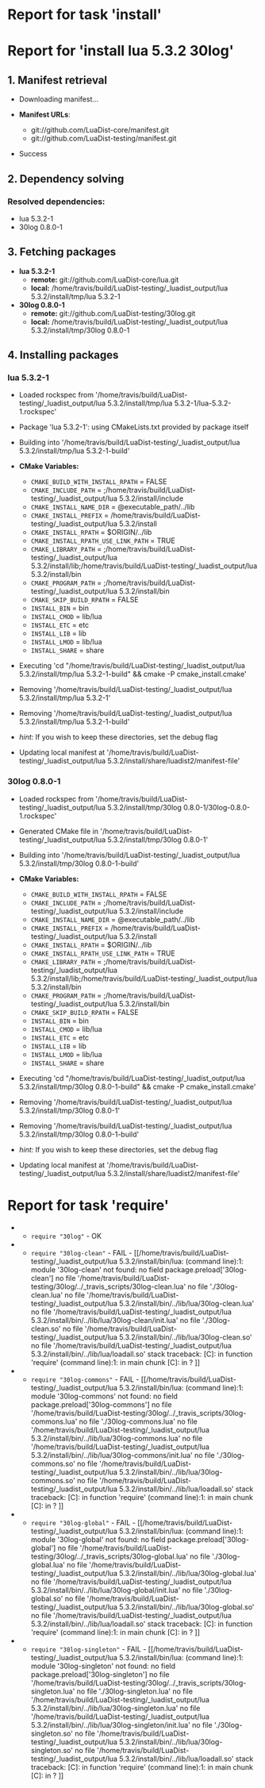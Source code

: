 # Report for task 'install'

# Report for 'install lua 5.3.2 30log'


## 1. Manifest retrieval

- Downloading manifest...

- **Manifest URLs**:
    - git://github.com/LuaDist-core/manifest.git
    - git://github.com/LuaDist-testing/manifest.git
- Success

## 2. Dependency solving


### Resolved dependencies:
- lua 5.3.2-1
- 30log 0.8.0-1

## 3. Fetching packages

- **lua 5.3.2-1**
    - **remote:** git://github.com/LuaDist-core/lua.git
    - **local:** /home/travis/build/LuaDist-testing/_luadist_output/lua 5.3.2/install/tmp/lua 5.3.2-1
- **30log 0.8.0-1**
    - **remote:** git://github.com/LuaDist-testing/30log.git
    - **local:** /home/travis/build/LuaDist-testing/_luadist_output/lua 5.3.2/install/tmp/30log 0.8.0-1

## 4. Installing packages


### lua 5.3.2-1
- Loaded rockspec from '/home/travis/build/LuaDist-testing/_luadist_output/lua 5.3.2/install/tmp/lua 5.3.2-1/lua-5.3.2-1.rockspec'
- Package 'lua 5.3.2-1': using CMakeLists.txt provided by package itself
- Building into '/home/travis/build/LuaDist-testing/_luadist_output/lua 5.3.2/install/tmp/lua 5.3.2-1-build'
- **CMake Variables:**
    - `CMAKE_BUILD_WITH_INSTALL_RPATH` = FALSE
    - `CMAKE_INCLUDE_PATH` = ;/home/travis/build/LuaDist-testing/_luadist_output/lua 5.3.2/install/include
    - `CMAKE_INSTALL_NAME_DIR` = @executable_path/../lib
    - `CMAKE_INSTALL_PREFIX` = /home/travis/build/LuaDist-testing/_luadist_output/lua 5.3.2/install
    - `CMAKE_INSTALL_RPATH` = $ORIGIN/../lib
    - `CMAKE_INSTALL_RPATH_USE_LINK_PATH` = TRUE
    - `CMAKE_LIBRARY_PATH` = ;/home/travis/build/LuaDist-testing/_luadist_output/lua 5.3.2/install/lib;/home/travis/build/LuaDist-testing/_luadist_output/lua 5.3.2/install/bin
    - `CMAKE_PROGRAM_PATH` = ;/home/travis/build/LuaDist-testing/_luadist_output/lua 5.3.2/install/bin
    - `CMAKE_SKIP_BUILD_RPATH` = FALSE
    - `INSTALL_BIN` = bin
    - `INSTALL_CMOD` = lib/lua
    - `INSTALL_ETC` = etc
    - `INSTALL_LIB` = lib
    - `INSTALL_LMOD` = lib/lua
    - `INSTALL_SHARE` = share
- Executing 'cd "/home/travis/build/LuaDist-testing/_luadist_output/lua 5.3.2/install/tmp/lua 5.3.2-1-build" && cmake -P cmake_install.cmake'
- Removing '/home/travis/build/LuaDist-testing/_luadist_output/lua 5.3.2/install/tmp/lua 5.3.2-1'
- Removing '/home/travis/build/LuaDist-testing/_luadist_output/lua 5.3.2/install/tmp/lua 5.3.2-1-build'

- *hint:* If you wish to keep these directories, set the debug flag
- Updating local manifest at '/home/travis/build/LuaDist-testing/_luadist_output/lua 5.3.2/install/share/luadist2/manifest-file'

### 30log 0.8.0-1
- Loaded rockspec from '/home/travis/build/LuaDist-testing/_luadist_output/lua 5.3.2/install/tmp/30log 0.8.0-1/30log-0.8.0-1.rockspec'
- Generated CMake file in '/home/travis/build/LuaDist-testing/_luadist_output/lua 5.3.2/install/tmp/30log 0.8.0-1'
- Building into '/home/travis/build/LuaDist-testing/_luadist_output/lua 5.3.2/install/tmp/30log 0.8.0-1-build'
- **CMake Variables:**
    - `CMAKE_BUILD_WITH_INSTALL_RPATH` = FALSE
    - `CMAKE_INCLUDE_PATH` = ;/home/travis/build/LuaDist-testing/_luadist_output/lua 5.3.2/install/include
    - `CMAKE_INSTALL_NAME_DIR` = @executable_path/../lib
    - `CMAKE_INSTALL_PREFIX` = /home/travis/build/LuaDist-testing/_luadist_output/lua 5.3.2/install
    - `CMAKE_INSTALL_RPATH` = $ORIGIN/../lib
    - `CMAKE_INSTALL_RPATH_USE_LINK_PATH` = TRUE
    - `CMAKE_LIBRARY_PATH` = ;/home/travis/build/LuaDist-testing/_luadist_output/lua 5.3.2/install/lib;/home/travis/build/LuaDist-testing/_luadist_output/lua 5.3.2/install/bin
    - `CMAKE_PROGRAM_PATH` = ;/home/travis/build/LuaDist-testing/_luadist_output/lua 5.3.2/install/bin
    - `CMAKE_SKIP_BUILD_RPATH` = FALSE
    - `INSTALL_BIN` = bin
    - `INSTALL_CMOD` = lib/lua
    - `INSTALL_ETC` = etc
    - `INSTALL_LIB` = lib
    - `INSTALL_LMOD` = lib/lua
    - `INSTALL_SHARE` = share
- Executing 'cd "/home/travis/build/LuaDist-testing/_luadist_output/lua 5.3.2/install/tmp/30log 0.8.0-1-build" && cmake -P cmake_install.cmake'
- Removing '/home/travis/build/LuaDist-testing/_luadist_output/lua 5.3.2/install/tmp/30log 0.8.0-1'
- Removing '/home/travis/build/LuaDist-testing/_luadist_output/lua 5.3.2/install/tmp/30log 0.8.0-1-build'

- *hint:* If you wish to keep these directories, set the debug flag
- Updating local manifest at '/home/travis/build/LuaDist-testing/_luadist_output/lua 5.3.2/install/share/luadist2/manifest-file'

# Report for task 'require'

 -  - `require "30log"` - OK
 -  - `require "30log-clean"` - FAIL - [[/home/travis/build/LuaDist-testing/_luadist_output/lua 5.3.2/install/bin/lua: (command line):1: module '30log-clean' not found:
	no field package.preload['30log-clean']
	no file '/home/travis/build/LuaDist-testing/30log/../_travis_scripts/30log-clean.lua'
	no file './30log-clean.lua'
	no file '/home/travis/build/LuaDist-testing/_luadist_output/lua 5.3.2/install/bin/../lib/lua/30log-clean.lua'
	no file '/home/travis/build/LuaDist-testing/_luadist_output/lua 5.3.2/install/bin/../lib/lua/30log-clean/init.lua'
	no file './30log-clean.so'
	no file '/home/travis/build/LuaDist-testing/_luadist_output/lua 5.3.2/install/bin/../lib/lua/30log-clean.so'
	no file '/home/travis/build/LuaDist-testing/_luadist_output/lua 5.3.2/install/bin/../lib/lua/loadall.so'
stack traceback:
	[C]: in function 'require'
	(command line):1: in main chunk
	[C]: in ?
]]
 -  - `require "30log-commons"` - FAIL - [[/home/travis/build/LuaDist-testing/_luadist_output/lua 5.3.2/install/bin/lua: (command line):1: module '30log-commons' not found:
	no field package.preload['30log-commons']
	no file '/home/travis/build/LuaDist-testing/30log/../_travis_scripts/30log-commons.lua'
	no file './30log-commons.lua'
	no file '/home/travis/build/LuaDist-testing/_luadist_output/lua 5.3.2/install/bin/../lib/lua/30log-commons.lua'
	no file '/home/travis/build/LuaDist-testing/_luadist_output/lua 5.3.2/install/bin/../lib/lua/30log-commons/init.lua'
	no file './30log-commons.so'
	no file '/home/travis/build/LuaDist-testing/_luadist_output/lua 5.3.2/install/bin/../lib/lua/30log-commons.so'
	no file '/home/travis/build/LuaDist-testing/_luadist_output/lua 5.3.2/install/bin/../lib/lua/loadall.so'
stack traceback:
	[C]: in function 'require'
	(command line):1: in main chunk
	[C]: in ?
]]
 -  - `require "30log-global"` - FAIL - [[/home/travis/build/LuaDist-testing/_luadist_output/lua 5.3.2/install/bin/lua: (command line):1: module '30log-global' not found:
	no field package.preload['30log-global']
	no file '/home/travis/build/LuaDist-testing/30log/../_travis_scripts/30log-global.lua'
	no file './30log-global.lua'
	no file '/home/travis/build/LuaDist-testing/_luadist_output/lua 5.3.2/install/bin/../lib/lua/30log-global.lua'
	no file '/home/travis/build/LuaDist-testing/_luadist_output/lua 5.3.2/install/bin/../lib/lua/30log-global/init.lua'
	no file './30log-global.so'
	no file '/home/travis/build/LuaDist-testing/_luadist_output/lua 5.3.2/install/bin/../lib/lua/30log-global.so'
	no file '/home/travis/build/LuaDist-testing/_luadist_output/lua 5.3.2/install/bin/../lib/lua/loadall.so'
stack traceback:
	[C]: in function 'require'
	(command line):1: in main chunk
	[C]: in ?
]]
 -  - `require "30log-singleton"` - FAIL - [[/home/travis/build/LuaDist-testing/_luadist_output/lua 5.3.2/install/bin/lua: (command line):1: module '30log-singleton' not found:
	no field package.preload['30log-singleton']
	no file '/home/travis/build/LuaDist-testing/30log/../_travis_scripts/30log-singleton.lua'
	no file './30log-singleton.lua'
	no file '/home/travis/build/LuaDist-testing/_luadist_output/lua 5.3.2/install/bin/../lib/lua/30log-singleton.lua'
	no file '/home/travis/build/LuaDist-testing/_luadist_output/lua 5.3.2/install/bin/../lib/lua/30log-singleton/init.lua'
	no file './30log-singleton.so'
	no file '/home/travis/build/LuaDist-testing/_luadist_output/lua 5.3.2/install/bin/../lib/lua/30log-singleton.so'
	no file '/home/travis/build/LuaDist-testing/_luadist_output/lua 5.3.2/install/bin/../lib/lua/loadall.so'
stack traceback:
	[C]: in function 'require'
	(command line):1: in main chunk
	[C]: in ?
]]

